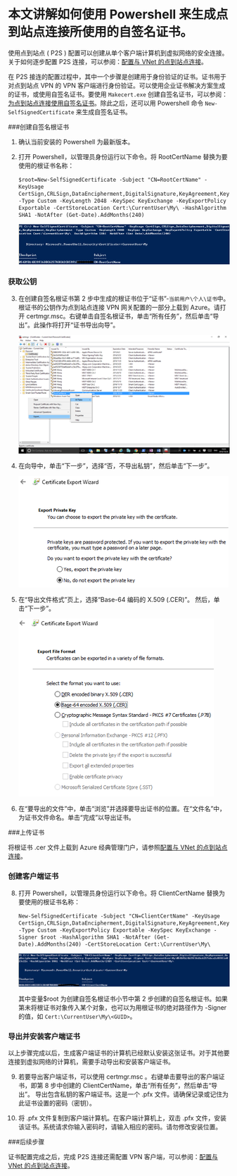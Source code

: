 <properties
	pageTitle="本文讲解如何使用 Powershell 来生成点到站点连接所使用的自签名证书"
	description="本文讲解如何使用 Powershell 来生成点到站点连接所使用的自签名证书"
	services="virtual-network"
	documentationCenter=""
	authors=""
	manager=""
	editor=""
	tags=""/>

<tags
	ms.service="virtual-network-aog"
	ms.date="10/27/2016"
	wacn.date="11/03/2016"/>



# 本文讲解如何使用 Powershell 来生成点到站点连接所使用的自签名证书。

使用点到站点 ( P2S ) 配置可以创建从单个客户端计算机到虚拟网络的安全连接。关于如何逐步配置 P2S 连接，可以参阅：[配置与 VNet 的点到站点连接](/documentation/articles/vpn-gateway-point-to-site-create/)。

在 P2S 接连的配置过程中，其中一个步骤是创建用于身份验证的证书。证书用于对点到站点 VPN 的 VPN 客户端进行身份验证。可以使用企业证书解决方案生成的证书，或使用自签名证书。要使用 `Makecert.exe` 创建自签名证书，可以参阅：[为点到站点连接使用自签名证书](/documentation/articles/vpn-gateway-certificates-point-to-site/)。除此之后，还可以用 Powershell 命令 `New-SelfSignedCertificate` 来生成自签名证书。

###创建自签名根证书

1.	确认当前安装的 Powershell 为最新版本。

2.	打开 Powershell，以管理员身份运行以下命令。将 RootCertName 替换为要使用的根证书名称：


		$root=New-SelfSignedCertificate -Subject "CN=RootCertName" -KeyUsage CertSign,CRLSign,DataEncipherment,DigitalSignature,KeyAgreement,KeyEncipherment -Type Custom -KeyLength 2048 -KeySpec KeyExchange -KeyExportPolicy Exportable -CertStoreLocation Cert:\CurrentUser\My\ -HashAlgorithm SHA1 -NotAfter (Get-Date).AddMonths(240)

	![](./media/aog-virtual-network-point-to-site-generate-certificate/self-signed-certificate.png)

### 获取公钥

3.	在创建自签名根证书第 2 步中生成的根证书位于“证书”-`当前用户\个人\证书`中。根证书的公钥作为点到站点连接 VPN 网关配置的一部分上载到 Azure。请打开 certmgr.msc。右键单击自签名根证书，单击“所有任务”，然后单击“导出”。此操作将打开“证书导出向导”。

	 ![](./media/aog-virtual-network-point-to-site-generate-certificate/task.png)

4.	在向导中，单击“下一步”，选择“否，不导出私钥”，然后单击“下一步”。

	
 	 ![](./media/aog-virtual-network-point-to-site-generate-certificate/export-next.png)

5.	在“导出文件格式”页上，选择“Base-64 编码的 X.509 (.CER)”。 然后，单击“下一步”。
 
 	![](./media/aog-virtual-network-point-to-site-generate-certificate/export-last.png)

6.	在“要导出的文件”中，单击“浏览”并选择要导出证书的位置。在“文件名”中，为证书文件命名。单击“完成”以导出证书。

###上传证书

将根证书 .cer 文件上载到 Azure 经典管理门户，请参照[配置与 VNet 的点到站点连接](/documentation/articles/vpn-gateway-point-to-site-create/)。

### 创建客户端证书

8.	打开 Powershell，以管理员身份运行以下命令。将 ClientCertName 替换为要使用的根证书名称：


		New-SelfSignedCertificate -Subject "CN=ClientCertName" -KeyUsage CertSign,CRLSign,DataEncipherment,DigitalSignature,KeyAgreement,KeyEncipherment -Type Custom -KeyExportPolicy Exportable -KeySpec KeyExchange -Signer $root -HashAlgorithm SHA1 -NotAfter (Get-Date).AddMonths(240) -CertStoreLocation Cert:\CurrentUser\My\

 	![](./media/aog-virtual-network-point-to-site-generate-certificate/client-certificate.png)

	其中变量$root 为创建自签名根证书小节中第 2 步创建的自签名根证书。如果第未将根证书对象传入某个对象，也可以为用根证书的绝对路径作为 -Signer 的值，如 `Cert:\CurrentUser\My\<GUID>`。

### 导出并安装客户端证书

以上步骤完成以后，生成客户端证书的计算机已经默认安装这张证书。对于其他要连接到虚拟网络的计算机，需要手动导出和安装客户端证书。

9.	若要导出客户端证书，可以使用 certmgr.msc 。右键单击要导出的客户端证书，即第 8 步中创建的 ClientCertName，单击“所有任务”，然后单击“导出”。
导出包含私钥的客户端证书。这是一个 .pfx 文件。请确保记录或记住为此证书设置的密码（密钥）。

10.	将 .pfx 文件复制到客户端计算机。在客户端计算机上，双击 .pfx 文件，安装该证书。系统请求你输入密码时，请输入相应的密码。请勿修改安装位置。

###后续步骤

证书配置完成之后，完成 P2S 连接还需配置 VPN 客户端，可以参阅：[配置与 VNet 的点到站点连接](/documentation/articles/vpn-gateway-point-to-site-create/)。



